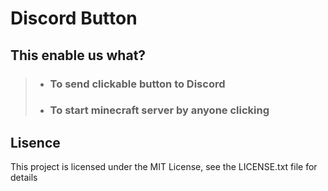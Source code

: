 # Discord Button
## This enable us what?<br>
>- ### To send clickable button to Discord<br>
>- ### To start minecraft server by anyone clicking
## Lisence
This project is licensed under the MIT License, see the LICENSE.txt file for details
